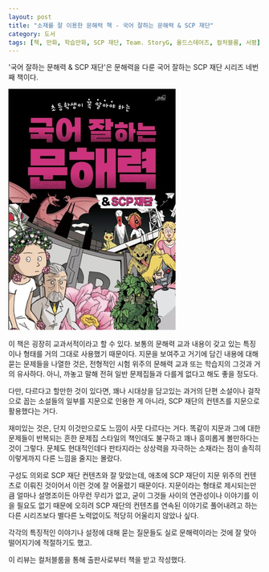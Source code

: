 ```yaml
---
layout: post
title: "소재를 잘 이용한 문해력 책 - 국어 잘하는 문해력 & SCP 재단"
category: 도서
tags: [책, 만화, 학습만화, SCP 재단, Team. StoryG, 올드스테어즈, 컬처블룸, 서평]
---
```


'국어 잘하는 문해력 & SCP 재단'은
문해력을 다룬 국어 잘하는 SCP 재단 시리즈 네번째 책이다.

![표지](/images/good-at-korean-literacy-with-scp-foundation-comic-book-h480.jpg)

이 책은 굉장히 교과서적이라고 할 수 있다.
보통의 문해력 교과 내용이 갖고 있는 특징이나 형태를 거의 그대로 사용했기 때문이다.
지문을 보여주고 거기에 담긴 내용에 대해 묻는 문제들을 나열한 것은,
전형적인 시험 위주의 문해력 교과 또는 학습지의 그것과 거의 유사하다.
아니, 까놓고 말해 전혀 일반 문제집들과 다를게 없다고 해도 좋을 정도다.

다만, 다르다고 할만한 것이 있다면,
꽤나 시대상을 담고있는 과거의 단편 소설이나
걸작으로 꼽는 소설들의 일부를 지문으로 인용한 게 아니라,
SCP 재단의 컨텐츠를 지문으로 활용했다는 거다.

재미있는 것은, 단지 이것만으로도 느낌이 사뭇 다르다는 거다.
똑같이 지문과 그에 대한 문제들이 반복되는
흔한 문제집 스타일의 책인데도 불구하고 꽤나 흥미롭게 볼만하다는 것이 그렇다.
문체도 현대적인데다 판타지라는 상상력을 자극하는 소재라는 점이
솔직히 이렇게까지 다른 느낌을 줄지는 몰랐다.

구성도 의외로 SCP 재단 컨텐츠와 잘 맞았는데,
애초에 SCP 재단이 지문 위주의 컨텐츠로 이뤄진 것이어서 이런 것에 잘 어울렸기 때문이다.
지문이라는 형태로 제시되는만큼 얼마나 설명조이든 아무런 무리가 없고,
굳이 그것들 사이의 연관성이나 이야기를 이을 필요도 없기 때문에
오히려 SCP 재단의 컨텐츠를 연속된 이야기로 풀어내려고 하는 다른 시리즈보다
별다른 노력없이도 적당히 어울리지 않았나 싶다.

각각의 특징적인 이야기나 설정에 대해 묻는 질문들도
실로 문해력이라는 것에 잘 맞아떨어지기에 적절하기도 했고.



<div class="im im-info">
이 리뷰는 컬처블룸을 통해 출판사로부터 책을 받고 작성했다.
</div>
